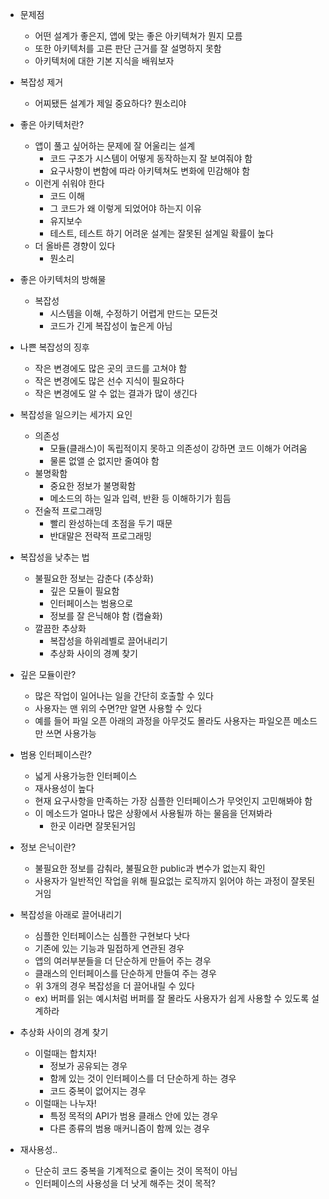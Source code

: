 - 문제점
	- 어떤 설계가 좋은지, 앱에 맞는 좋은 아키텍쳐가 뭔지 모름
	- 또한 아키텍처를 고른 판단 근거를 잘 설명하지 못함
	- 아키텍처에 대한 기본 지식을 배워보자

- 복잡성 제거
	- 어찌됐든 설계가 제일 중요하다? 뭔소리야

- 좋은 아키텍처란?
	- 앱이 풀고 싶어하는 문제에 잘 어울리는 설계
		- 코드 구조가 시스템이 어떻게 동작하는지 잘 보여줘야 함
		- 요구사항이 변함에 따라 아키텍쳐도 변화에 민감해야 함
	- 이런게 쉬워야 한다
		- 코드 이해
		- 그 코드가 왜 이렇게 되었어야 하는지 이유
		- 유지보수 
		- 테스트, 테스트 하기 어려운 설계는 잘못된 설계일 확률이 높다
	- 더 올바른 경향이 있다
		- 뭔소리
	
- 좋은 아키텍처의 방해물
	- 복잡성
		- 시스템을 이해, 수정하기 어렵게 만드는 모든것
		- 코드가 긴게 복잡성이 높은게 아님
	
- 나쁜 복잡성의 징후
	- 작은 변경에도 많은 곳의 코드를 고쳐야 함
	- 작은 변경에도 많은 선수 지식이 필요하다
	- 작은 변경에도 알 수 없는 결과가 많이 생긴다

- 복잡성을 일으키는 세가지 요인
	- 의존성
		- 모듈(클래스)이 독립적이지 못하고 의존성이 강하면 코드 이해가 어려움
		- 물론 없앨 순 없지만 줄여야 함
	- 불명확함
		- 중요한 정보가 불명확함
		- 메소드의 하는 일과 입력, 반환 등 이해하기가 힘듬
	- 전술적 프로그래밍
		- 빨리 완성하는데 초점을 두기 때문
		- 반대말은 전략적 프로그래밍

- 복잡성을 낮추는 법
	- 불필요한 정보는 감춘다 (추상화)
		- 깊은 모듈이 필요함
		- 인터페이스는 범용으로
		- 정보를 잘 은닉해야 함 (캡슐화)
	- 깔끔한 추상화
		- 복잡성을 하위레벨로 끌어내리기
		- 추상화 사이의 경꼐 찾기

- 깊은 모듈이란?
	- 많은 작업이 일어나는 일을 간단히 호출할 수 있다
	- 사용자는 맨 위의 수면?만 알면 사용할 수 있다
	- 예를 들어 파일 오픈 아래의 과정을 아무것도 몰라도 사용자는 파일오픈 메소드만 쓰면 사용가능
	
- 범용 인터페이스란?
	- 넓게 사용가능한 인터페이스
	- 재사용성이 높다
	- 현재 요구사항을 만족하는 가장 심플한 인터페이스가 무엇인지 고민해봐야 함
	- 이 메소드가 얼마나 많은 상황에서 사용될까 하는 물음을 던져봐라
		- 한곳 이라면 잘못된거임

- 정보 은닉이란?
	- 불필요한 정보를 감춰라, 불필요한 public과 변수가 없는지 확인
	- 사용자가 일반적인 작업을 위해 필요없는 로직까지 읽어야 하는 과정이 잘못된거임

- 복잡성을 아래로 끌어내리기
	- 심플한 인터페이스는 심플한 구현보다 낫다
	- 기존에 있는 기능과 밀접하게 연관된 경우
	- 앱의 여러부분들을 더 단순하게 만들어 주는 경우
	- 클래스의 인터페이스를 단순하게 만들여 주는 경우
	- 위 3개의 경우 복잡성을 더 끌어내릴 수 있다
	- ex) 버퍼를 읽는 예시처럼 버퍼를 잘 몰라도 사용자가 쉽게 사용할 수 있도록 설계하라

- 추상화 사이의 경계 찾기
	- 이럴때는 합치자!
		- 정보가 공유되는 경우
		- 함께 있는 것이 인터페이스를 더 단순하게 하는 경우
		- 코드 중복이 없어지는 경우
	- 이럴때는 나누자!
		- 특정 목적의 API가 범용 클래스 안에 있는 경우
		- 다른 종류의 범용 매커니즘이 함께 있는 경우

- 재사용성..
	- 단순히 코드 중복을 기계적으로 줄이는 것이 목적이 아님
	- 인터페이스의 사용성을 더 낫게 해주는 것이 목적?
